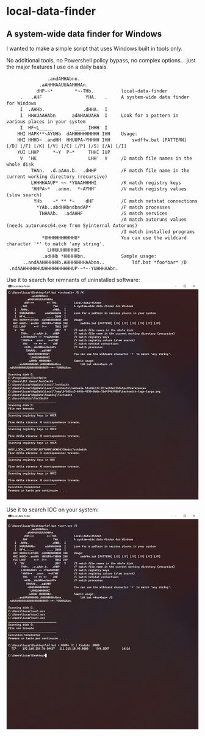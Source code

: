 # local-data-finder
## A system-wide data finder for Windows

I wanted to make a simple script that uses Windows built in tools only. 

No additional tools, no Powershell policy bypass, no complex options... just the major features I use on a daily basis.

```
               .andAHHAbnn.               
            .aAHHHAAUUAAHHHAn.            
           dHP-~*        *~-THb.          local-data-finder
     .   .AHF                YHA.   .     A system-wide data finder for Windows
     I  .AHHb.              .dHHA.  I     
     I  HHAUAAHAbn      adAHAAUAHA  I     Look for a pattern in various places in your system
     I  HF~L_____        ____ IHHH  I     
    HHI HAPK**~AYUHb  dAHHHHHHHHHH IHH    Usage:
    HHI HHHD~ .andHH  HHUUPA~YHHHH IHH        swdffw.bat [PATTERN] [/D] [/F] [/K] [/V] [/C] [/P] [/S] [/A] [/I]
    YUI LHHP     *~Y  P~*     THHI IUP    
     V  'HK                   LHH'  V     /D match file names in the whole disk
         THAn.  .d.aAAn.b.  .dHHP         /F match file name in the current working directory (recursive)
         LHHHHAAUP* ~~ *YUAAHHHHI         /K match registry keys
         'HHPA~*  .annn.  *~AYHH'         /V match registry values (slow search)
          YHb    ~* ** *~    dHF          /C match netstat connections
           *YAb..abdHHbndbndAP*           /P match processes
            THHAAb.  .adAHHF              /S match services
                                          /A match autoruns values (needs autorunsc64.exe from Syinternal Autoruns)
                                          /I match installed programs
             *UHHHHHHHHHHU*               You can use the wildcard character '*' to match 'any string'.
               LHHUUHHHHHHI               
             .adHHb *HHHHHbn.             Sample usage:
      ..andAAHHHHHHb.AHHHHHHHAAbnn..          ldf.bat *foo*bar* /D
 .ndAAHHHHHHUUHHHHHHHHHHUP-~*~-YUHHHAAbn. 
```

Use it to search for remnants of uninstalled software:
![screen1.png](screen1.png)

Use it to search IOC on your system:
![screen2.png](screen2.png)
